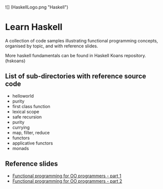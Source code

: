 ![] (HaskellLogo.png "Haskell")

# Learn Haskell

A collection of code samples illustrating functional programming concepts, organised by topic, and with reference slides.

More haskell fundamentals can be found in Haskell Koans repository. (hskoans)

## List of sub-directories with reference source code

* helloworld
* purity
* first class function
* lexical scope
* safe recursion
* purity
* currying
* map, filter, reduce
* functors
* applicative functors
* monads

## Reference slides

* [Functional programming for OO programmers - part 1](http://www.slideshare.net/calvinchengx/functional-programming-part01 "FP for OO programmers")
* [Functional programming for OO programmers - part 2](http://www.slideshare.net/calvinchengx/functional-programming-for-oo-programmers-part-2 "FP for OO programmers")
